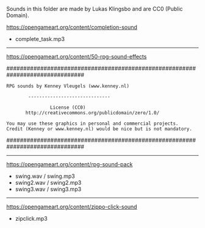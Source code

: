 Sounds in this folder are made by Lukas Klingsbo and are CC0 (Public Domain).


https://opengameart.org/content/completion-sound
- complete_task.mp3


-------------------------------------------------------------------------------

https://opengameart.org/content/50-rpg-sound-effects

###############################################################################

	RPG sounds by Kenney Vleugels (www.kenney.nl)

			------------------------------

			        License (CC0)
	       http://creativecommons.org/publicdomain/zero/1.0/

	You may use these graphics in personal and commercial projects.
	Credit (Kenney or www.kenney.nl) would be nice but is not mandatory.

###############################################################################

-------------------------------------------------------------------------------

https://opengameart.org/content/rpg-sound-pack
- swing.wav / swing.mp3
- swing2.wav / swing2.mp3
- swing3.wav / swing3.mp3


-------------------------------------------------------------------------------

https://opengameart.org/content/zippo-click-sound
- zipclick.mp3